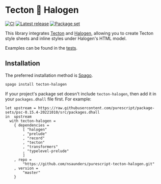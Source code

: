 # Tecton 🔗 Halogen

[![CI](https://github.com/nsaunders/purescript-tecton-halogen/workflows/CI/badge.svg?branch=master)](https://github.com/nsaunders/purescript-tecton-halogen/actions?query=workflow%3ACI+branch%3Amaster)
[![Latest release](http://img.shields.io/github/release/nsaunders/purescript-tecton-halogen.svg)](https://github.com/nsaunders/purescript-tecton-halogen/releases)
[![Package set](https://img.shields.io/endpoint?url=https://raw.githubusercontent.com/nsaunders/purescript-tecton-halogen/master/meta/registry-status.json)](https://github.com/purescript/registry/tree/main/package-sets)

This library integrates [Tecton](https://github.com/nsaunders/purescript-tecton)
and [Halogen](https://github.com/purescript-halogen/purescript-halogen),
allowing you to create Tecton style sheets and inline styles under Halogen's
HTML model.

Examples can be found in the [tests](test/Main.purs).

## Installation

The preferred installation method is [Spago](https://github.com/purescript/spago).

```sh
spago install tecton-halogen
```

If your project's package set doesn't include `tecton-halogen`, then add it in
your `packages.dhall` file first. For example:

```dhall
let upstream = https://raw.githubusercontent.com/purescript/package-sets/psc-0.15.4-20221010/src/packages.dhall
in  upstream
  with tecton-halogen =
    { dependencies =
        [ "halogen"
        , "prelude"
        , "record"
        , "tecton"
        , "transformers"
        , "typelevel-prelude"
        ]
    , repo =
        "https://github.com/nsaunders/purescript-tecton-halogen.git"
    , version =
        "master"
    }
```
